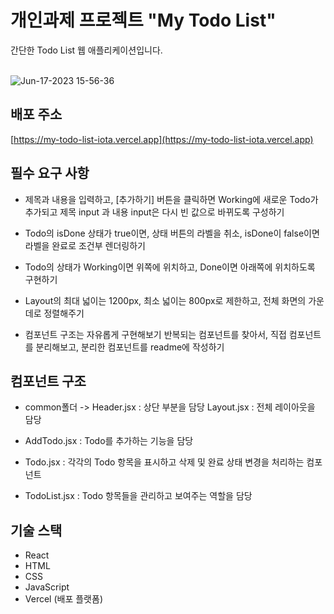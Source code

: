 # 개인과제 프로젝트 "My Todo List"
간단한 Todo List 웹 애플리케이션입니다.
<br>
<br>

![Jun-17-2023 15-56-36](https://github.com/HiYongA/MyTodoList/assets/120562771/95b025a9-d1c9-49bd-b342-61b1329dc0bd)

## 배포 주소
 [https://my-todo-list-iota.vercel.app](https://my-todo-list-iota.vercel.app)


## 필수 요구 사항

- 제목과 내용을 입력하고, [추가하기] 버튼을 클릭하면 Working에 새로운 Todo가 추가되고 제목 input 과 내용 input은 다시 빈 값으로 바뀌도록 구성하기

- Todo의 isDone 상태가 true이면, 상태 버튼의 라벨을 취소, isDone이 false이면 라벨을 완료로 조건부 렌더링하기

- Todo의 상태가 Working이면 위쪽에 위치하고, Done이면 아래쪽에 위치하도록 구현하기

- Layout의 최대 넓이는 1200px, 최소 넓이는 800px로 제한하고, 전체 화면의 가운데로 정렬해주기

- 컴포넌트 구조는 자유롭게 구현해보기
  반복되는 컴포넌트를 찾아서, 직접 컴포넌트를 분리해보고, 분리한 컴포넌트를 readme에 작성하기

## 컴포넌트 구조

- common폴더 -> Header.jsx : 상단 부분을 담당
               Layout.jsx : 전체 레이아웃을 담당

- AddTodo.jsx : Todo를 추가하는 기능을 담당

- Todo.jsx : 각각의 Todo 항목을 표시하고 삭제 및 완료 상태 변경을 처리하는 컴포넌트

- TodoList.jsx : Todo 항목들을 관리하고 보여주는 역할을 담당


## 기술 스택

- React
- HTML
- CSS
- JavaScript
- Vercel (배포 플랫폼)
